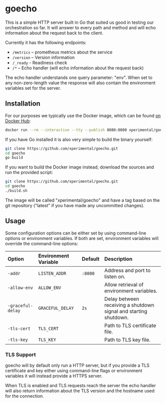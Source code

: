 # goecho

This is a simple HTTP server built in Go that suited us good in testing our orchestration so far. It will answer to every path and method and will echo information about the request back to the client.

Currently it has the following endpoints:

- `/metrics` – prometheus metrics about the service
- `/version` – Version information
- `/_ready` - Readiness check
- `/*` – Echo handler (will echo information about the request back)

The echo handler understands one query parameter: "env". When set to any non-zero-length value the response will also contain the environment variables set for the server.

## Installation

For our purposes we typically use the Docker image, which can be found [on Docker Hub](https://hub.docker.com/r/xperimental/goecho/):

```bash
docker run --rm --interactive --tty --publish 8080:8080 xperimental/goecho:$TAG
```

If you have Go installed it is also very simple to build the binary yourself:

```bash
git clone https://github.com/xperimental/goecho.git
cd goecho
go build
```

If you want to build the Docker image instead, download the sources and run the provided script:

```bash
git clone https://github.com/xperimental/goecho.git
cd goecho
./build.sh
```

The image will be called "xperimental/goecho" and have a tag based on the git repository ("latest" if you have made any uncommitted changes).

## Usage

Some configuration options can be either set by using command-line options or environment variables. If both are set, environment variables will override the command-line options:

|      Option       | Environment Variable | Default |                           Description                            |
| :---------------- | :------------------- | :------ | :--------------------------------------------------------------- |
| `-addr`           | `LISTEN_ADDR`        | `:8080` | Address and port to listen on.                                   |
| `-allow-env`      | `ALLOW_ENV`          |         | Allow retrieval of environment variables.                        |
| `-graceful-delay` | `GRACEFUL_DELAY`     | `2s`    | Delay between receiving a shutdown signal and starting shutdown. |
| `-tls-cert`       | `TLS_CERT`           |         | Path to TLS certificate file.                                    |
| `-tls-key`        | `TLS_KEY`            |         | Path to TLS key file.                                            |

### TLS Support

goecho will by default only run a HTTP server, but if you provide a TLS certificate and key either using command-line flags or environment variables it will instead provide a HTTPS server.

When TLS is enabled and TLS requests reach the server the echo handler will also return information about the TLS version and the hostname used for the connection.
